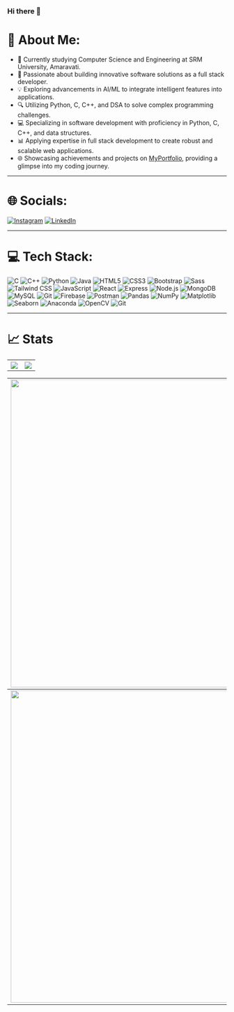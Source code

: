 ### Hi there 👋

# 💫 About Me:
<!-- <img align="right" alt="Coding" width="300" src="https://raw.githubusercontent.com/devSouvik/devSouvik/master/gif3.gif"> -->
<!--<img src="https://user-images.githubusercontent.com/73097560/115834477-dbab4500-a447-11eb-908a-139a6edaec5c.gif">-->
<ul>
<li>🔭 Currently studying Computer Science and Engineering at SRM University, Amaravati.<br></li>
<li>🚀 Passionate about building innovative software solutions as a full stack developer.<br></li>
<li>💡 Exploring advancements in AI/ML to integrate intelligent features into applications.<br></li>
<li>🔍 Utilizing Python, C, C++, and DSA to solve complex programming challenges.<br></li>
<li>💻 Specializing in software development with proficiency in Python, C, C++, and data structures.<br></li>
<li>📊 Applying expertise in full stack development to create robust and scalable web applications.<br></li>
<li>🌐 Showcasing achievements and projects on <a href="https://chaitanyakagita.github.io/Portfolio/portfolio/" target="_blank" color="white" text-decoration="underline">MyPortfolio</a>, providing a glimpse into my coding journey.</li>
</ul>

<hr>

# 🌐 Socials:
<!--<img src="https://user-images.githubusercontent.com/73097560/115834477-dbab4500-a447-11eb-908a-139a6edaec5c.gif">-->
[![Instagram](https://img.shields.io/badge/Instagram-%23E4405F.svg?logo=Instagram&logoColor=white)](https://instagram.com/chaitanya_kagita) [![LinkedIn](https://img.shields.io/badge/LinkedIn-%230077B5.svg?logo=linkedin&logoColor=white)](https://www.linkedin.com/in/sai-chaitanya-kagita-82518424b) 


<hr>


# 💻 Tech Stack:
![C](https://img.shields.io/badge/c-%2300599C.svg?style=flat-square&logo=c&logoColor=white) 
![C++](https://img.shields.io/badge/c++-%2300599C.svg?style=flat-square&logo=c%2B%2B&logoColor=white) 
![Python](https://img.shields.io/badge/python-3670A0?style=flat-square&logo=python&logoColor=ffdd54) 
![Java](https://img.shields.io/badge/java-%23ED8B00.svg?style=flat-square&logo=java&logoColor=white) 
![HTML5](https://img.shields.io/badge/html5-%23E34F26.svg?style=flat-square&logo=html5&logoColor=white)
![CSS3](https://img.shields.io/badge/css3-%231572B6.svg?style=flat-square&logo=css3&logoColor=white)
![Bootstrap](https://img.shields.io/badge/bootstrap-%23563D7C.svg?style=flat&logo=bootstrap&logoColor=white)
![Sass](https://img.shields.io/badge/sass-CC6699?style=flat-square&logo=sass&logoColor=white)
![Tailwind CSS](https://img.shields.io/badge/tailwindcss-38B2AC?style=flat-square&logo=tailwind-css&logoColor=white)
![JavaScript](https://img.shields.io/badge/javascript-%23323330.svg?style=flat&logo=javascript&logoColor=%23F7DF1E)
![React](https://img.shields.io/badge/react-61DAFB?style=flat-square&logo=react&logoColor=white)
![Express](https://img.shields.io/badge/express-000000?style=flat-square&logo=express&logoColor=white)
![Node.js](https://img.shields.io/badge/node.js-339933?style=flat-square&logo=nodedotjs&logoColor=white)
![MongoDB](https://img.shields.io/badge/mongodb-47A248?style=flat-square&logo=mongodb&logoColor=white)
![MySQL](https://img.shields.io/badge/mysql-4479A1?style=flat-square&logo=mysql&logoColor=white)
![Git](https://img.shields.io/badge/git-F05032?style=flat-square&logo=git&logoColor=white)
![Firebase](https://img.shields.io/badge/firebase-FFCA28?style=flat-square&logo=firebase&logoColor=black)
![Postman](https://img.shields.io/badge/postman-FF6C37?style=flat-square&logo=postman&logoColor=white)
![Pandas](https://img.shields.io/badge/pandas-150458?style=flat-square&logo=pandas&logoColor=white)
![NumPy](https://img.shields.io/badge/numpy-013243?style=flat-square&logo=numpy&logoColor=white)
![Matplotlib](https://img.shields.io/badge/matplotlib-1D3557?style=flat-square&logo=python&logoColor=white)
![Seaborn](https://img.shields.io/badge/seaborn-3776AB?style=flat-square&logo=python&logoColor=white)
![Anaconda](https://img.shields.io/badge/Anaconda-%2344A833.svg?style=flat-square&logo=anaconda&logoColor=white)
![OpenCV](https://img.shields.io/badge/opencv-5C3EE8?style=flat-square&logo=opencv&logoColor=white)
![Git](https://img.shields.io/badge/git-F05032?style=flat-square&logo=git&logoColor=white)


<hr>


# 📈 Stats
<!--<img src="https://user-images.githubusercontent.com/73097560/115834477-dbab4500-a447-11eb-908a-139a6edaec5c.gif">-->

<table>
  <tbody>
    <tr>
      <th>
        <a href="https://github-profile-summary-cards.vercel.app/api/cards/repos-per-language?username=chaitanyakagita">
          <img src="https://github-profile-summary-cards.vercel.app/api/cards/repos-per-language?username=chaitanyakagita&theme=highcontrast"/>
        </a>
      </th>
      <th>
           <a href="https://github-profile-summary-cards.vercel.app/api/cards/stats?username=chaitanyakagita">
          <img src="https://github-profile-summary-cards.vercel.app/api/cards/stats?username=chaitanyakagita&theme=highcontrast"/>
        </a>
      </th>
    </tr>
  </tbody>
</table>

<table>
  <tbody>
    <tr>
      <td>
        <a href="https://github-readme-streak-stats.herokuapp.com/?user=chaitanyakagita">
          <img width="705" src="https://github-readme-streak-stats.herokuapp.com/?user=chaitanyakagita&bg_color=30,e96443,904e95&title_color=fff&text_color=fff&theme=merko&hide_border=true">
        </a>
      </td>
    </tr>
  </tbody>
  <tbody>
    <tr>
      <td>
        <a href="https://github-profile-summary-cards.vercel.app/api/cards/profile-details?username=chaitanyakagita">
          <img width="715" src="https://github-profile-summary-cards.vercel.app/api/cards/profile-details?username=chaitanyakagita&theme=merko"/>
        </a>
      </td>
    </tr>
  </tbody>
</table>



